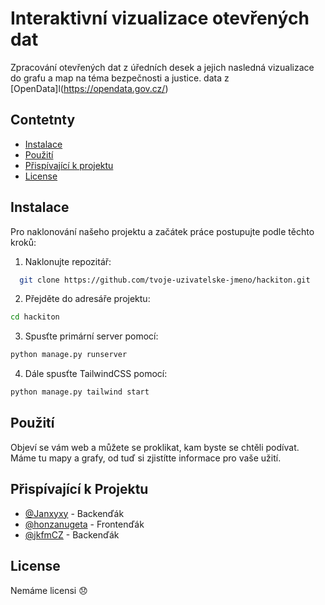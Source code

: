 # Interaktivní vizualizace otevřených dat
Zpracování otevřených dat z úředních desek a jejich nasledná vizualizace do grafu a map na téma bezpečnosti a justice.
data z [OpenData]l(https://opendata.gov.cz/)

## Contetnty
- [Instalace](#instalace)
- [Použití](#pouziti)
- [Přispívající k projektu](#prispivaci)
- [License](#license)

## Instalace
Pro naklonování našeho projektu a začátek práce postupujte podle těchto kroků:

1. Naklonujte repozitář:
 ```bash
   git clone https://github.com/tvoje-uzivatelske-jmeno/hackiton.git
   ```
2. Přejděte do adresáře projektu:
```bash
cd hackiton
```
3. Spusťte primární server pomocí:
```bash
python manage.py runserver
```
4. Dále spusťte TailwindCSS pomocí:
```bash
python manage.py tailwind start
```

## Použití
Objeví se vám web a můžete se proklikat, kam byste se chtěli podívat. 
Máme tu mapy a grafy, od tuď si zjistítte informace pro vaše užití. 

## Přispívající k Projektu

- [@Janxyxy](https://github.com/Janxyxy) - Backenďák
- [@honzanugeta](https://github.com/honzanugeta) - Frontenďák
- [@jkfmCZ](https://github.com/jkfmCZ) - Backenďák

## License
Nemáme licensi 😞
